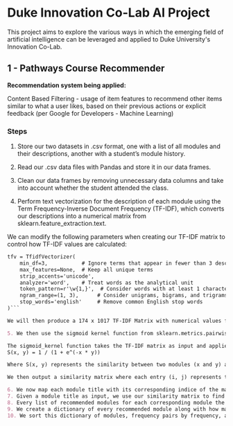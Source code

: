# Duke Innovation Co-Lab AI Project 
This project aims to explore the various ways in which the emerging field of artificial intelligence can be leveraged and applied to Duke University's Innovation Co-Lab. 
## 1 - Pathways Course Recommender 
**Recommendation system being applied:** 

Content Based Filtering - usage of item features to recommend other items similar to what a user likes, based on their previous actions or explicit feedback (per Google for Developers - Machine Learning)

### Steps

1. Store our two datasets in .csv format, one with a list of all modules and their descriptions, another with a student’s module history.
2. Read our .csv data files with Pandas and store it in our data frames.
3. Clean our data frames by removing unnecessary data columns and take into account whether the student attended the class. 

4. Perform text vectorization for the description of each module using the Term Frequency-Inverse Document Frequency (TF-IDF), which converts our descriptions into a numerical matrix from sklearn.feature_extraction.text.

We can modify the following parameters when creating our TF-IDF matrix to control how TF-IDF values are calculated:

   ```markdown
   tfv = TfidfVectorizer(
       min_df=3,           # Ignore terms that appear in fewer than 3 descriptions
       max_features=None,  # Keep all unique terms
       strip_accents='unicode',
       analyzer='word',    # Treat words as the analytical unit
       token_pattern=r'\w{1,}',  # Consider words with at least 1 character
       ngram_range=(1, 3),      # Consider unigrams, bigrams, and trigrams
       stop_words='english'     # Remove common English stop words
   )```

We will then produce a 174 x 1017 TF-IDF Matrix with numerical values for each word in each module's description, where the rows correspond to modules and columns to unique words.

5. We then use the sigmoid kernel function from sklearn.metrics.pairwise to calculate the pairwise similarity between each module description and storing it in a matrix. We then transform the similarity scores into values between 0 and 1. 

The sigmoid_kernel function takes the TF-IDF matrix as input and applies a sigmoid transformation to it with the following formula:
S(x, y) = 1 / (1 + e^(-x * y))

Where S(x, y) represents the similarity between two modules (x and y) and e is the base of the natural logarithm (approximately 2.71828).

We then output a similarity matrix where each entry (i, j) represents the similarity score between module descriptions i and j.

6. We now map each module title with its corresponding indice of the matrix. 
7. Given a module title as input, we use our similarity matrix to find similar modules sorted by similarity scores, excluding the input module itself, and return a list of 10 recommended modules. 
8. Every list of recommended modules for each corresponding module the student took is then stored in a list. 
9. We create a dictionary of every recommended module along with how many times it appeared in each recommendation.
10. We sort this dictionary of modules, frequency pairs by frequency, and return the first five modules with the highest frequency. 
